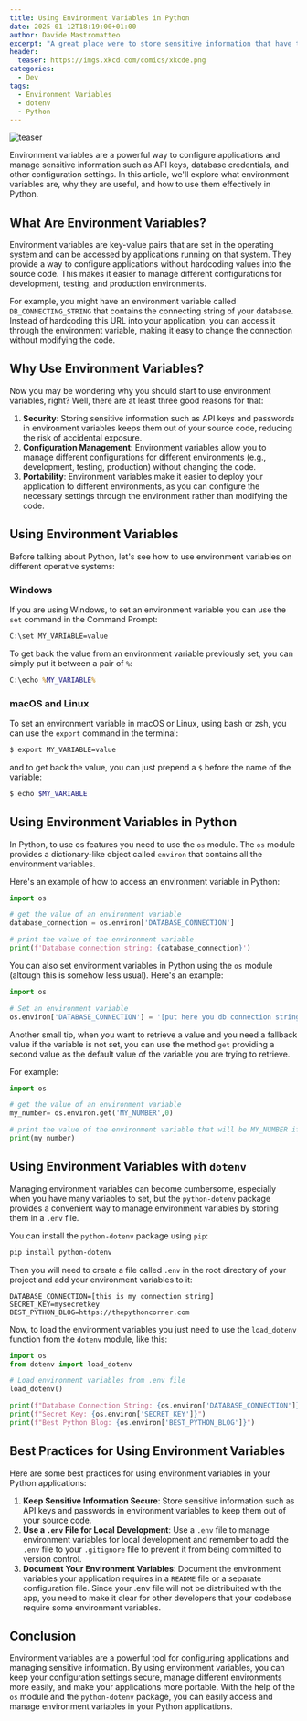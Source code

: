 ```yaml
---
title: Using Environment Variables in Python
date: 2025-01-12T18:19:00+01:00
author: Davide Mastromatteo
excerpt: "A great place were to store sensitive information that have to been used by your application is "environment variables". If you are interested in learning how to use them in Python, just have a look at this article."
header:
  teaser: https://imgs.xkcd.com/comics/xkcde.png
categories:
  - Dev
tags:
  - Environment Variables
  - dotenv
  - Python
---
```

![teaser](https://imgs.xkcd.com/comics/xkcde.png)


Environment variables are a powerful way to configure applications and manage sensitive information such as API keys, database credentials, and other configuration settings. 
In this article, we'll explore what environment variables are, why they are useful, and how to use them effectively in Python.

## What Are Environment Variables?

Environment variables are key-value pairs that are set in the operating system and can be accessed by applications running on that system. They provide a way to configure applications without hardcoding values into the source code. This makes it easier to manage different configurations for development, testing, and production environments.

For example, you might have an environment variable called `DB_CONNECTING_STRING` that contains the connecting string of your database. Instead of hardcoding this URL into your application, you can access it through the environment variable, making it easy to change the connection without modifying the code.

## Why Use Environment Variables?

Now you may be wondering why you should start to use environment variables, right?
Well, there are at least three good reasons for that:

1. **Security**: Storing sensitive information such as API keys and passwords in environment variables keeps them out of your source code, reducing the risk of accidental exposure.
2. **Configuration Management**: Environment variables allow you to manage different configurations for different environments (e.g., development, testing, production) without changing the code. 
3. **Portability**: Environment variables make it easier to deploy your application to different environments, as you can configure the necessary settings through the environment rather than modifying the code.

## Using Environment Variables 

Before talking about Python, let's see how to use environment variables on different operative systems:

### Windows

If you are using Windows, to set an environment variable you can use the `set` command in the Command Prompt:

```cmd
C:\set MY_VARIABLE=value
```

To get back the value from an environment variable previously set, you can simply put it between a pair of `%`:

```cmd
C:\echo %MY_VARIABLE% 
```

### macOS and Linux

To set an environment variable in macOS or Linux, using bash or zsh, you can use the `export` command in the terminal:

```bash
$ export MY_VARIABLE=value
```

and to get back the value, you can just prepend a `$` before the name of the variable:

```bash
$ echo $MY_VARIABLE
```

## Using Environment Variables in Python

In Python, to use os features you need to use the `os` module. 
The `os` module provides a dictionary-like object called `environ` that contains all the environment variables.

Here's an example of how to access an environment variable in Python:

```python
import os

# get the value of an environment variable
database_connection = os.environ['DATABASE_CONNECTION']

# print the value of the environment variable
print(f'Database connection string: {database_connection}')
```

You can also set environment variables in Python using the `os` module (altough this is somehow less usual). 
Here's an example:

```python
import os

# Set an environment variable
os.environ['DATABASE_CONNECTION'] = '[put here you db connection string]'
```

Another small tip, when you want to retrieve a value and you need a fallback value if the variable is not set, you can use the method `get` providing a second value as the default value of the variable you are trying to retrieve.

For example:

```python
import os

# get the value of an environment variable
my_number= os.environ.get('MY_NUMBER',0)

# print the value of the environment variable that will be MY_NUMBER if the variable has been set or 0 otherwise...
print(my_number)
```

## Using Environment Variables with `dotenv`

Managing environment variables can become cumbersome, especially when you have many variables to set, but the `python-dotenv` package provides a convenient way to manage environment variables by storing them in a `.env` file.

You can install the `python-dotenv` package using `pip`:

```bash
pip install python-dotenv
```

Then you will need to create a file called `.env` in the root directory of your project and add your environment variables to it:

```
DATABASE_CONNECTION=[this is my connection string]
SECRET_KEY=mysecretkey
BEST_PYTHON_BLOG=https://thepythoncorner.com
```

Now, to load the environment variables you just need to use the `load_dotenv` function from the `dotenv` module, like this:

```python
import os
from dotenv import load_dotenv

# Load environment variables from .env file
load_dotenv()

print(f"Database Connection String: {os.environ['DATABASE_CONNECTION']}")
print(f"Secret Key: {os.environ['SECRET_KEY']}")
print(f"Best Python Blog: {os.environ['BEST_PYTHON_BLOG']}")
```

## Best Practices for Using Environment Variables

Here are some best practices for using environment variables in your Python applications:

1. **Keep Sensitive Information Secure**: Store sensitive information such as API keys and passwords in environment variables to keep them out of your source code.
2. **Use a `.env` File for Local Development**: Use a `.env` file to manage environment variables for local development and remember to add the `.env` file to your `.gitignore` file to prevent it from being committed to version control.
3. **Document Your Environment Variables**: Document the environment variables your application requires in a `README` file or a separate configuration file. Since your .env file will not be distribuited with the app, you need to make it clear for other developers that your codebase require some environment variables.

## Conclusion

Environment variables are a powerful tool for configuring applications and managing sensitive information. 
By using environment variables, you can keep your configuration settings secure, manage different environments more easily, and make your applications more portable. 
With the help of the `os` module and the `python-dotenv` package, you can easily access and manage environment variables in your Python applications.


